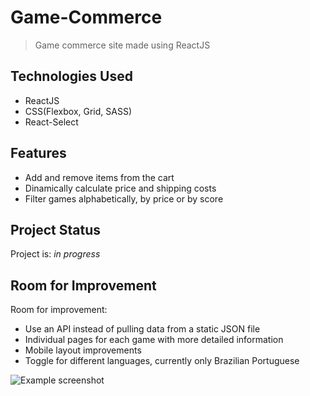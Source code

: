 # Game-Commerce

> Game commerce site made using ReactJS

## Technologies Used

- ReactJS
- CSS(Flexbox, Grid, SASS)
- React-Select

## Features

- Add and remove items from the cart
- Dinamically calculate price and shipping costs
- Filter games alphabetically, by price or by score

## Project Status

Project is: _in progress_

## Room for Improvement

Room for improvement:

- Use an API instead of pulling data from a static JSON file
- Individual pages for each game with more detailed information
- Mobile layout improvements
- Toggle for different languages, currently only Brazilian Portuguese

![Example screenshot](./public/assets.screenshots/screenshot1.png)
